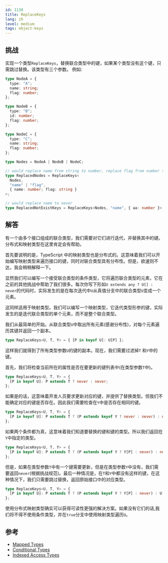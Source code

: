 ```yaml
---
id: 1130
title: ReplaceKeys
lang: zh
level: medium
tags: object-keys
---
```


## 挑战

实现一个类型`ReplaceKeys`，替换联合类型中的键，如果某个类型没有这个键，只需跳过替换。该类型有三个参数。
例如:

```typescript
type NodeA = {
  type: "A";
  name: string;
  flag: number;
};

type NodeB = {
  type: "B";
  id: number;
  flag: number;
};

type NodeC = {
  type: "C";
  name: string;
  flag: number;
};

type Nodes = NodeA | NodeB | NodeC;

// would replace name from string to number, replace flag from number to string
type ReplacedNodes = ReplaceKeys<
  Nodes,
  "name" | "flag",
  { name: number; flag: string }
>;

// would replace name to never
type ReplacedNotExistKeys = ReplaceKeys<Nodes, "name", { aa: number }>;
```

## 解答

有一个由多个接口组成的联合类型，我们需要对它们进行迭代，并替换其中的键。分布式和映射类型在这里肯定会有帮助。

首先要说明的是，TypeScript 中的映射类型也是分布式的。这意味着我们可以开始编写映射类型来遍历接口的键，同时对联合类型具有分布性。但是，欲速则不达，我会稍稍解释一下。

显然我们可以编写一个接受联合类型的条件类型，它将遍历联合类型的元素，它在之前的其他挑战中帮助了我们很多。每次你写下形如`U extends any ? U[] : never`的代码时，实际发生的是在每次迭代中`U`从真值分支中的联合类型`U`变成一个元素。

这同样适用于映射类型。我们可以编写一个映射类型，它迭代类型形参的键，实际发生的是迭代联合类型的单个元素，而不是整个联合类型。

我们从最简单的开始。从联合类型`U`中取出所有元素(感谢分布性)，对每个元素遍历其键并返回一个副本。

```typescript
type ReplaceKeys<U, T, Y> = { [P in keyof U]: U[P] };
```

这样我们就得到了所有类型参数`U`的键的副本。现在，我们需要过滤掉`T` 和`Y`中的键。

首先，我们将检查当前所在的属性是否在要更新的键列表中(在类型参数`T`中)。

```typescript
type ReplaceKeys<U, T, Y> = {
  [P in keyof U]: P extends T ? never : never;
};
```

如果是的话，这意味着开发人员要求更新对应的键，并提供了替换类型。但我们不能确定对应的键是否存在。因此我们需要检查在`Y`中是否存在相同的键。

```typescript
type ReplaceKeys<U, T, Y> = {
  [P in keyof U]: P extends T ? (P extends keyof Y ? never : never) : never;
};
```

如果两个条件都为真，这意味着我们知道要替换的键和键的类型。所以我们返回在`Y`中指定的类型。

```typescript
type ReplaceKeys<U, T, Y> = {
  [P in keyof U]: P extends T ? (P extends keyof Y ? Y[P] : never) : never;
};
```

但是，如果在类型参数`T`中有一个键需要更新，但是在类型参数`Y`中没有，我们需要返回`never`(根据挑战规范)。最后一种情况是，在`T`和`Y`中都没有这样的键，在这种情况下，我们只需要跳过替换，返回原始接口中的对应类型。

```typescript
type ReplaceKeys<U, T, Y> = {
  [P in keyof U]: P extends T ? (P extends keyof Y ? Y[P] : never) : U[P];
};
```

使用分布式映射类型确实可以获得可读性更强的解决方案。如果没有它们的话,我们将不得不使用条件类型，并在`true`分支中使用映射类型遍历`U`。

## 参考

- [Mapped Types](https://www.typescriptlang.org/docs/handbook/2/mapped-types.html)
- [Conditional Types](https://www.typescriptlang.org/docs/handbook/2/conditional-types.html)
- [Indexed Access Types](https://www.typescriptlang.org/docs/handbook/2/indexed-access-types.html)
